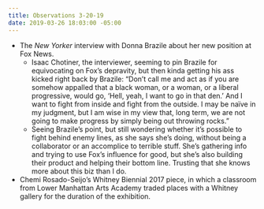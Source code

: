 ```yaml
---
title: Observations 3-20-19
date: 2019-03-26 18:03:00 -05:00
---
```


- The *New Yorker* interview with Donna Brazile about her new position at Fox News.
	- Isaac Chotiner, the interviewer, seeming to pin Brazile for equivocating on Fox’s depravity, but then kinda getting his ass kicked right back by Brazile: “Don’t call me and act as if you are somehow appalled that a black woman, or a woman, or a liberal progressive, would go, ‘Hell, yeah, I want to go in that den.’ And I want to fight from inside and fight from the outside. I may be naïve in my judgment, but I am wise in my view that, long term, we are not going to make progress by simply being out throwing rocks.”
	- Seeing Brazile’s point, but still wondering whether it’s possible to fight behind enemy lines, as she says she’s doing, without being a collaborator or an accomplice to terrible stuff. She’s gathering info and trying to use Fox’s influence for good, but she’s also building their product and helping their bottom line. Trusting that she knows more about this biz than I do.
- Chemi Rosado-Seijo’s Whitney Biennial 2017 piece, in which a classroom from Lower Manhattan Arts Academy traded places with a Whitney gallery for the duration of the exhibition.